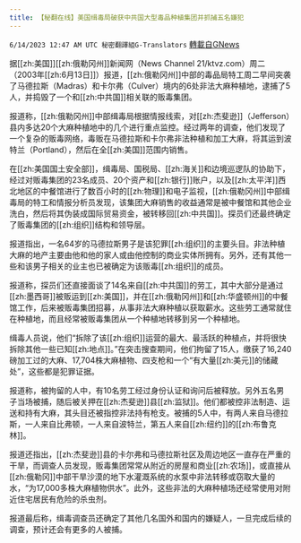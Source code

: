 ```yaml
---
title: 【秘翻在线】美国缉毒局破获中共国大型毒品种植集团并抓捕五名嫌犯
---
```

`6/14/2023 12:47 AM UTC 秘密翻譯組G-Translators` [轉載自GNews](https://gnews.org/articles/1380876)

据[[zh:美国]][[zh:俄勒冈州]]新闻网（News Channel 21/ktvz.com）周二（2003年[[zh:6月13日]]）报道，[[zh:俄勒冈州]]中部的毒品局特工周二早间突袭了马德拉斯（Madras）和卡尔弗（Culver）境内的6处非法大麻种植地，逮捕了5人，并捣毁了一个和[[zh:中共国]]相关联的贩毒集团。

报道称，[[zh:俄勒冈州]]中部缉毒局根据情报线索，对[[zh:杰斐逊]]（Jefferson）县内多达20个大麻种植地中的几个进行重点监控。经过两年的调查，他们发现了一个复杂的贩毒网络，毒贩在马德拉斯和卡尔弗非法种植和加工大麻，将其运到波特兰（Portland），然后在全[[zh:美国]]范围内销售。

在[[zh:美国国土安全部]]，缉毒局、国税局、[[zh:海关]]和边境巡逻队的协助下，经过对贩毒集团的23名成员、20个资产和[[zh:银行]]账户，以及[[zh:太平洋]]西北地区的中餐馆进行了数百小时的[[zh:物理]]和电子监视，[[zh:俄勒冈州]]中部缉毒局的特工和情报分析员发现，该集团大麻销售的收益通常是被中餐馆和其他企业洗白，然后将其伪装成国际贸易资金，被转移回[[zh:中共国]]。探员们还最终确定了贩毒集团的[[zh:组织]]结构和领导层。

报道指出，一名64岁的马德拉斯男子是该犯罪[[zh:组织]]的主要头目。非法种植大麻的地产主要由他和他的家人或由他控制的商业实体所拥有。另外，还有其他一些和该男子相关的业主也已被确定为该贩毒[[zh:组织]]的成员。

报道称，探员们还直接面谈了14名来自[[zh:中共国]]的劳工，其中大部分是通过[[zh:墨西哥]]被贩运到[[zh:美国]]，并在[[zh:俄勒冈州]]和[[zh:华盛顿州]]的中餐馆工作，后来被贩毒集团招募，从事非法大麻种植以获取薪水。这些劳工通常就住在种植地，而且经常被贩毒集团从一个种植地转移到另一个种植地。

缉毒人员说，他们“拆除了该[[zh:组织]]运营的最大、最活跃的种植点，并将很快拆除其他一些已知[[zh:地点]]。”在突击搜查期间，他们拘留了15人，缴获了16,240磅加工过的大麻、17,704株大麻植物、四支枪和一个“有大量[[zh:美元]]的储藏处”，这些都是犯罪证据。

报道称，被拘留的人中，有10名劳工经过身份认证和询问后被释放。另外五名男子当场被捕，随后被关押在[[zh:杰斐逊]]县[[zh:监狱]]。他们都被控非法制造、运送和持有大麻，其头目还被指控非法持有枪支。被捕的5人中，有两人来自马德拉斯，一人来自比弗顿，一人来自波特兰，第五人来自[[zh:纽约]]的[[zh:布鲁克林]]。

报道还指出，[[zh:杰斐逊]]县的卡尔弗和马德拉斯社区及周边地区一直存在严重的干旱，而调查人员发现，贩毒集团常常从附近的房屋和商业[[zh:农场]]，或直接从[[zh:俄勒冈]]中部干旱沙漠的地下水灌溉系统的水泵中非法转移或窃取大量的水，“为17,000多株大麻植物供水”。此外，这些非法的大麻种植场还经常使用对附近住宅居民有危险的杀虫剂。

报道最后称，缉毒调查员还确定了其他几名国外和国内的嫌疑人，一旦完成后续的调查，预计还会有更多的人被捕。
